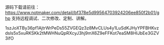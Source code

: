 源码下载请前往：https://www.notmaker.com/detail/bf378e5d99564703924206ee850f2b01/ghp     支持远程调试、二次修改、定制、讲解。



 1szJoXTBy36pf1AjtrWrPeDs55ZVGEQz3z8MvCLUs4y1LuSdKJHyYPFBHKvzdsls5x5xuRKSKk2tMWHNuQpRXcyJ3hj9mX6Z9eFFKot7eaSM8HIJbEe3GZV3ifO